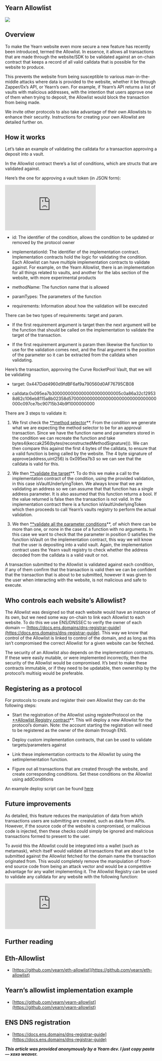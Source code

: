 
## Yearn Allowlist

![](https://cdn-images-1.medium.com/max/2800/0*ZTeFbdqpxGGtMEiu.jpg)

## Overview

To make the Yearn website even more secure a new feature has recently been introduced, termed the Allowlist. In essence, it allows all transactions that are made through the website/SDK to be validated against an on-chain contract that keeps a record of all valid calldata that is possible for the website to produce.

This prevents the website from being susceptible to various man-in-the-middle attacks where data is provided to the website, whether it be through Zapper/0x’s API, or Yearn’s own. For example, if Yearn’s API returns a list of vaults with malicious addresses, with the intention that users approve one of them when trying to deposit, the Allowlist would block the transaction from being made.

We invite other protocols to also take advantage of their own Allowlists to enhance their security. Instructions for creating your own Allowlist are detailed further on.

## How it works

Let’s take an example of validating the calldata for a transaction approving a deposit into a vault.

In the Allowlist contract there’s a list of conditions, which are structs that are validated against.

Here’s the one for approving a vault token (in JSON form):

 <iframe src="https://medium.com/media/5a00c2816abfa8579c9abf805bc53a5c" frameborder=0></iframe>

* id: The identifier of the condition, allows the condition to be updated or removed by the protocol owner

* implementationId: The identifier of the implementation contract. Implementation contracts hold the logic for validating the condition. Each Allowlist can have multiple implementation contracts to validate against. For example, on the Yearn Allowlist, there is an implementation for all things related to vaults, and another for the labs section of the website, with more experimental products

* methodName: The function name that is allowed

* paramTypes: The parameters of the function

* requirements: Information about how the validation will be executed

There can be two types of requirements: target and param.

* If the first requirement argument is target then the next argument will be the function that should be called on the implementation to validate the target of the transaction.

* If the first requirement argument is param then likewise the function to use for the validation comes next, and the final argument is the position of the parameter so it can be extracted from the calldata when validating.

Here’s the transaction, approving the Curve RocketPool Vault, that we will be validating

* target: 0x447Ddd4960d9fdBF6af9a790560d0AF76795CB08

* calldata:0x095ea7b30000000000000000000000005c0a86a32c129538d62c106eb8115a8b02358d570000000000000000000000000000000000c097ce7bc90715b34b9f1000000000

There are 3 steps to validate it:

 1. We first check the [**method selector](https://github.com/yearn/eth-allowlist/blob/03f2a9ad5716abd0dbfc6d45885f5d6a04061edc/contracts/libraries/CalldataValidation.sol#L72)**. From the condition we generate what we are expecting the method selector to be for an approval transaction. Since we have the function name and parameters stored in the condition we can recreate the function and take bytes4(keccak256(bytes(reconstructedMethodSignature))). We can then compare this against the first 4 bytes of the calldata, to ensure that a valid function is being called by the website. The 4 byte signature of approve(address,uint256) is 0x095ea7b3 so we can see that the calldata is valid for this.

 2. We then [**validate the target](https://github.com/yearn/eth-allowlist/blob/03f2a9ad5716abd0dbfc6d45885f5d6a04061edc/contracts/libraries/CalldataValidation.sol#L50)**. To do this we make a call to the implementation contract of the condition, using the provided validation, in this case isVaultUnderlyingToken. We always know that we are validating an address so we can assume that that function has a single address parameter. It is also assumed that this function returns a bool. If the value returned is false then the transaction is not valid. In the implementation contract there is a function isVaultUnderlyingToken which then proceeds to call Yearn’s vaults registry to perform the actual validation.

 3. We then [**validate all the parameter conditions](https://github.com/yearn/eth-allowlist/blob/03f2a9ad5716abd0dbfc6d45885f5d6a04061edc/contracts/libraries/CalldataValidation.sol#L95)**, of which there can be more than one, or none in the case of a function with no arguments. In this case we want to check that the parameter in position 0 satisfies the function isVault on the implementation contract, this way we will know that the user is depositing into a valid vault. Again, the implementation contract uses the Yearn vault registry to check whether the address decoded from the calldata is a valid vault or not.

A transaction submitted to the Allowlist is validated against each condition, if any of them confirm that the transaction is valid then we can be confident that the transaction that is about to be submitted, however it was given to the user when interacting with the website, is not malicious and safe to execute.

## Who controls each website’s Allowlist?

The Allowlist was designed so that each website would have an instance of its own, but we need some way on-chain to link each Allowlist to each website. To do this we use ENS/DNSSEC to verify the owner of each domain — [https://docs.ens.domains/dns-registrar-guide](https://docs.ens.domains/dns-registrar-guide). This way we know that control of the Allowlist is linked to control of the domain, and as long as this isn’t compromised the correct Allowlist for a given website can be fetched.

The security of an Allowlist also depends on the implementation contracts. If these were easily mutable, or were implemented incorrectly, then the security of the Allowlist would be compromised. It’s best to make these contracts immutable, or if they need to be updatable, then ownership by the protocol’s multisig would be preferable.

## Registering as a protocol

For protocols to create and register their own Allowlist they can do the following steps:

* Start the registration of the Allowlist using registerProtocol on the [**Allowlist Registry contract](https://etherscan.io/address/0xb39c4EF6c7602f1888E3f3347f63F26c158c0336)**. This will deploy a new Allowlist for the protocol’s domain. Note: the account starting the registration will need to be registered as the owner of the domain through ENS.

* Deploy custom implementation contracts, that can be used to validate targets/parameters against

* Link these implementation contracts to the Allowlist by using the setImplementation function.

* Figure out all transactions that are created through the website, and create corresponding conditions. Set these conditions on the Allowlist using addConditions

An example deploy script can be found [here](https://github.com/yearn/yearn-allowlist/blob/main/scripts/chains/250/deploy.py)

## Future improvements

As detailed, this feature reduces the manipulation of data from which transactions users are submitting are created, such as data from APIs. However, if the source code of the website is compromised, or malicious code is injected, then these checks could simply be ignored and malicious transactions formed to present to the user.

To avoid this the Allowlist could be integrated into a wallet (such as metamask), which itself would validate all transactions that are about to be submitted against the Allowlist fetched for the domain name the transaction originated from. This would completely remove the manipulation of front-end source code from being an attack vector and would be a competitive advantage for any wallet implementing it. The Allowlist Registry can be used to validate any calldata for any website with the following function:

 <iframe src="https://medium.com/media/c97fcae779b8cb40491e3cc5dc8692cd" frameborder=0></iframe>

## Further reading

## Eth-Allowlist

* [https://github.com/yearn/eth-allowlist](https://github.com/yearn/eth-allowlist)

## Yearn’s allowlist implementation example

* [https://github.com/yearn/yearn-allowlist](https://github.com/yearn/yearn-allowlist)

## ENS DNS registration

* [https://docs.ens.domains/dns-registrar-guide](https://docs.ens.domains/dns-registrar-guide)

***This article was provided anonymously by a Yearn dev. 
I just copy pasta — xoxo weaver.***
